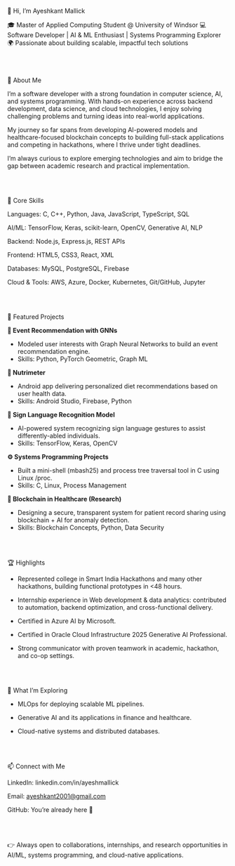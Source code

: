 👋 Hi, I’m Ayeshkant Mallick

🎓 Master of Applied Computing Student @ University of Windsor
💻 Software Developer | AI & ML Enthusiast | Systems Programming Explorer
🌍 Passionate about building scalable, impactful tech solutions   

  
<br>
<br>

🚀 About Me

I’m a software developer with a strong foundation in computer science, AI, and systems programming. With hands-on experience across backend development, data science, and cloud technologies, I enjoy solving challenging problems and turning ideas into real-world applications.

My journey so far spans from developing AI-powered models and healthcare-focused blockchain concepts to building full-stack applications and competing in hackathons, where I thrive under tight deadlines.

I’m always curious to explore emerging technologies and aim to bridge the gap between academic research and practical implementation.

<br>
<br>


🔑 Core Skills

Languages: C, C++, Python, Java, JavaScript, TypeScript, SQL

AI/ML: TensorFlow, Keras, scikit-learn, OpenCV, Generative AI, NLP

Backend: Node.js, Express.js, REST APIs

Frontend: HTML5, CSS3, React, XML

Databases: MySQL, PostgreSQL, Firebase

Cloud & Tools: AWS, Azure, Docker, Kubernetes, Git/GitHub, Jupyter

<br>
<br>


📂 Featured Projects

**🔬 Event Recommendation with GNNs**

- Modeled user interests with Graph Neural Networks to build an event recommendation engine.<br>
- Skills: Python, PyTorch Geometric, Graph ML

**📱 Nutrimeter**

- Android app delivering personalized diet recommendations based on user health data.<br>
- Skills: Android Studio, Firebase, Python

**🤖 Sign Language Recognition Model**

- AI-powered system recognizing sign language gestures to assist differently-abled individuals.<br>
- Skills: TensorFlow, Keras, OpenCV

**⚙️ Systems Programming Projects**

- Built a mini-shell (mbash25) and process tree traversal tool in C using Linux /proc.<br>
- Skills: C, Linux, Process Management

**🏥 Blockchain in Healthcare (Research)**

- Designing a secure, transparent system for patient record sharing using blockchain + AI for anomaly detection.<br>
- Skills: Blockchain Concepts, Python, Data Security

<br>
<br>


🏆 Highlights

- Represented college in Smart India Hackathons and many other hackathons, building functional prototypes in <48 hours.

- Internship experience in Web development & data analytics: contributed to automation, backend optimization, and cross-functional delivery.

- Certified in Azure AI by Microsoft.

- Certified in Oracle Cloud Infrastructure 2025 Generative AI Professional.

- Strong communicator with proven teamwork in academic, hackathon, and co-op settings.

  <br>
  <br>
  

🌱 What I’m Exploring

- MLOps for deploying scalable ML pipelines.

- Generative AI and its applications in finance and healthcare.

- Cloud-native systems and distributed databases.

  <br>
  <br>
  

📫 Connect with Me

LinkedIn: linkedin.com/in/ayeshmallick

Email: ayeshkant2001@gmail.com

GitHub: You’re already here 🚀

<br>
<br>


👉 Always open to collaborations, internships, and research opportunities in AI/ML, systems programming, and cloud-native applications.
